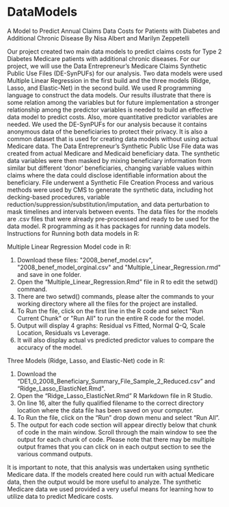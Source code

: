 # DataModels
A Model to Predict Annual Claims Data Costs for Patients with Diabetes and Additional Chronic Disease
By Nisa Albert and Marilyn Zeppetelli 

Our project created two main data models to predict claims costs for Type 2 Diabetes Medicare patients with additional chronic diseases. For our project, we will use the Data Entrepreneur’s Medicare Claims Synthetic Public Use Files (DE-SynPUFs) for our analysis.  Two data models were used Multiple Linear Regression in the first build and the three models (Ridge, Lasso, and Elastic-Net) in the second build. We used R programming language to construct the data models. Our results illustrate that there is some relation among the variables but for future implementation a stronger relationship among the predictor variables is needed to build an effective data model to predict costs. Also, more quantitative predictor variables are needed.
We used the DE-SynPUFs for our analysis because it contains anonymous data of the beneficiaries to protect their privacy. It is also a common dataset that is used for creating data models without using actual Medicare data. The Data Entrepreneur’s Synthetic Public Use File data was created from actual Medicare and Medicaid beneficiary data.  The synthetic data variables were then masked by mixing beneficiary information from similar but different ‘donor’ beneficiaries, changing variable values within claims where the data could disclose identifiable information about the beneficiary.  File underwent a Synthetic File Creation Process and various methods were used by CMS to generate the synthetic data, including hot decking-based procedures, variable reduction/suppression/substitution/imputation, and data perturbation to mask timelines and intervals between events. The data files for the models are .csv files that were already pre-processed and ready to be used for the data model.
R programming as it has packages for running data models. 
Instructions for Running both data models in R:

Multiple Linear Regression Model code in R:
1.	Download these files: "2008_benef_model.csv", "2008_benef_model_orginal.csv" and "Multiple_Linear_Regression.rmd" and save in one folder.
2.	Open the “Multiple_Linear_Regression.Rmd” file in R to edit the setwd() command.
3.	There are two setwd() commands, please alter the commands to your working directory where all the files for the project are installed.
4.	To Run the file, click on the first line in the R code and select "Run Current Chunk" or "Run All" to run the entire R code for the model.
5.	Output will display 4 graphs: Residual vs Fitted, Normal Q-Q, Scale Location, Residuals vs Leverage.
6.	It will also display actual vs predicted predictor values to compare the accuracy of the model.

Three Models (Ridge, Lasso, and Elastic-Net) code in R:
1.  Download the “DE1_0_2008_Beneficiary_Summary_File_Sample_2_Reduced.csv” and “Ridge_Lasso_ElasticNet.Rmd".
2.  Open the “Ridge_Lasso_ElasticNet.Rmd” R Markdown file in R Studio.
3.  On line 16, alter the fully qualified filename to the correct directory location where the data file has been saved on your computer.
4.  To Run the file, click on the “Run” drop down menu and select “Run All”.
5.  The output for each code section will appear directly below that chunk of code in the main window.  Scroll through the main window to see the output for each chunk of code. Please note that there may be multiple output frames that you can click on in each output section to see the various command outputs.

It is important to note, that this analysis was undertaken using synthetic Medicare data.   If the models created here could run with actual Medicare data, then the output would be more useful to analyze.  The synthetic Medicare data we used provided a very useful means for learning how to utilize data to predict Medicare costs. 




